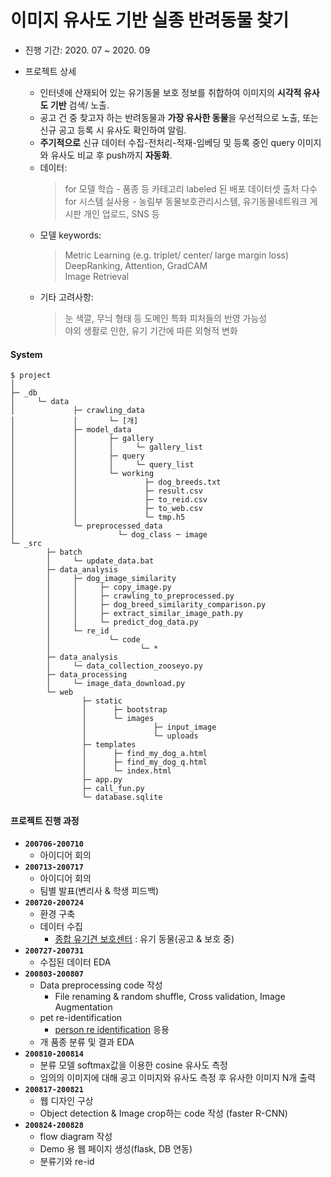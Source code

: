 # 이미지 유사도 기반 실종 반려동물 찾기

- 진행 기간: 2020. 07 ~ 2020. 09

- 프로젝트 상세
  - 인터넷에 산재되어 있는 유기동물 보호 정보를 취합하여 이미지의 <b>시각적 유사도 기반</b> 검색/ 노출.
  - 공고 건 중 찾고자 하는 반려동물과 <b>가장 유사한 동물</b>을 우선적으로 노출, 또는 신규 공고 등록 시 유사도 확인하여 알림.
  - <b>주기적으로</b> 신규 데이터 수집-전처리-적재-임베딩 및 등록 중인 query 이미지와 유사도 비교 후 push까지 <b>자동화</b>. 
  - 데이터:
    > for 모델 학습 - 품종 등 카테고리 labeled 된 배포 데이터셋 출처 다수  
    > for 시스템 실사용 - 농림부 동물보호관리시스템, 유기동물네트워크 게시판 개인 업로드, SNS 등
  - 모델 keywords:
    > Metric Learning (e.g. triplet/ center/ large margin loss)  
    > DeepRanking, Attention, GradCAM  
    > Image Retrieval
  - 기타 고려사항:
    > 눈 색깔, 무늬 형태 등 도메인 특화 피처들의 반영 가능성  
    > 야외 생활로 인한, 유기 기간에 따른 외형적 변화
    
#### System
```text
$ project
│
├─ _db
│     └─ data
│             ├─ crawling_data
│             │       └─ [개]
│             ├─ model_data
│             │       ├─ gallery
│             │       │     └─ gallery_list
│             │       ├─ query
│             │       │     └─ query_list
│             │       └─ working
│             │               ├─ dog_breeds.txt
│             │               ├─ result.csv
│             │               ├─ to_reid.csv
│             │               ├─ to_web.csv
│             │               └─ tmp.h5
│             └─ preprocessed_data
│                       └─ dog_class ─ image
└─ _src
        ├─ batch
        │     └─ update_data.bat
        ├─ data_analysis
        │     ├─ dog_image_similarity
        │     │     ├─ copy_image.py
        │     │     ├─ crawling_to_preprocessed.py
        │     │     ├─ dog_breed_similarity_comparison.py
        │     │     ├─ extract_similar_image_path.py
        │     │     └─ predict_dog_data.py
        │     └─ re_id
        │             └─ code
        │                    └─ *
        ├─ data_analysis
        │     └─ data_collection_zooseyo.py
        ├─ data_processing
        │     └─ image_data_download.py
        └─ web
                ├─ static
                │      ├─ bootstrap
                │      └─ images
                │               ├─ input_image
                │               └─ uploads
                ├─ templates
                │      ├─ find_my_dog_a.html
                │      ├─ find_my_dog_q.html
                │      └─ index.html
                ├─ app.py
                ├─ call_fun.py
                └─ database.sqlite
```


#### 프로젝트 진행 과정

- **`200706-200710`**
  - 아이디어 회의
- **`200713-200717`**
  - 아이디어 회의
  - 팀별 발표(변리사 & 학생 피드백)
- **`200720-200724`**
  - 환경 구축
  - 데이터 수집
    - [종합 유기견 보호센터](http://www.zooseyo.or.kr/zooseyo_or_kr.html?) : 유기 동물(공고 & 보호 중)
- **`200727-200731`**
  - 수집된 데이터 EDA
- **`200803-200807`**
  - Data preprocessing code 작성 
    - File renaming & random shuffle, Cross validation, Image Augmentation 
  - pet re-identification
    - [person re identification](https://github.com/waylybaye/Person_reID_baseline_pytorch#dataset--preparation) 응용 
  - 개 품종 분류 및 결과 EDA
- **`200810-200814`**
  - 분류 모델 softmax값을 이용한 cosine 유사도 측정
  - 임의의 이미지에 대해 공고 이미지와 유사도 측정 후 유사한 이미지 N개 출력
- **`200817-200821`**
  - 웹 디자인 구상
  - Object detection & Image crop하는 code 작성 (faster R-CNN)   
- **`200824-200828`**
  - flow diagram 작성
  - Demo 용 웹 페이지 생성(flask, DB 연동)
  - 분류기와 re-id 
